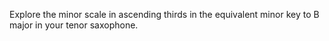 Explore the minor scale in ascending thirds in the equivalent minor key to B major in your tenor saxophone.